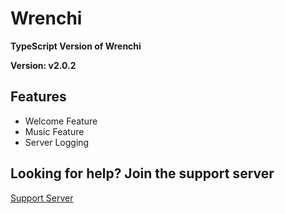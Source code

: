 # Wrenchi
**TypeScript Version of Wrenchi**

**Version: v2.0.2**

## Features
- Welcome Feature
- Music Feature
- Server Logging

## Looking for help? Join the support server
[Support Server](https://discord.gg/bfwCjXmuvG)